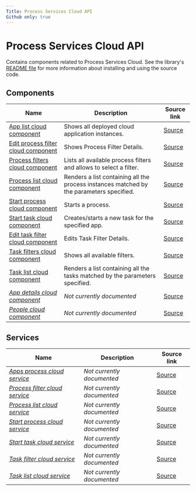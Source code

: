 ```yaml
---
Title: Process Services Cloud API
Github only: true
---
```


# Process Services Cloud API

Contains components related to Process Services Cloud.
See the library's
[README file](../../lib/process-services-cloud/README.md)
for more information about installing and using the source code.

<!--process-services-cloud start-->

## Components

| Name | Description | Source link |
| ---- | ----------- | ----------- |
| [App list cloud component](app-list-cloud.component.md) | Shows all deployed cloud application instances. | [Source](../../lib/process-services-cloud/src/lib/app/components/app-list-cloud.component.ts) |
| [Edit process filter cloud component](edit-process-filter-cloud.component.md) | Shows Process Filter Details. | [Source](../../lib/process-services-cloud/src/lib/process/process-filters/components/edit-process-filter-cloud.component.ts) |
| [Process filters cloud component](process-filters-cloud.component.md) | Lists all available process filters and allows to select a filter. | [Source](../../lib/process-services-cloud/src/lib/process/process-filters/components/process-filters-cloud.component.ts) |
| [Process list cloud component](process-list-cloud.component.md) | Renders a list containing all the process instances matched by the parameters specified. | [Source](../../lib/process-services-cloud/src/lib/process/process-list/components/process-list-cloud.component.ts) |
| [Start process cloud component](start-process-cloud.component.md) | Starts a process. | [Source](../../lib/process-services-cloud/src/lib/process/start-process/components/start-process-cloud.component.ts) |
| [Start task cloud component](start-task-cloud.component.md) | Creates/starts a new task for the specified app. | [Source](../../lib/process-services-cloud/src/lib/task/start-task/components/start-task-cloud.component.ts) |
| [Edit task filter cloud component](edit-task-filter-cloud.component.md) | Edits Task Filter Details. | [Source](../../lib/process-services-cloud/src/lib/task/task-filters/components/edit-task-filter-cloud.component.ts) |
| [Task filters cloud component](task-filters-cloud.component.md) | Shows all available filters. | [Source](../../lib/process-services-cloud/src/lib/task/task-filters/components/task-filters-cloud.component.ts) |
| [Task list cloud component](task-list-cloud.component.md) | Renders a list containing all the tasks matched by the parameters specified. | [Source](../../lib/process-services-cloud/src/lib/task/task-list/components/task-list-cloud.component.ts) |
| _[App details cloud component](../../lib/process-services-cloud/src/lib/app/components/app-details-cloud.component.ts)_ | _Not currently documented_ | [Source](../../lib/process-services-cloud/src/lib/app/components/app-details-cloud.component.ts) |
| _[People cloud component](../../lib/process-services-cloud/src/lib/task/start-task/components/people-cloud/people-cloud.component.ts)_ | _Not currently documented_ | [Source](../../lib/process-services-cloud/src/lib/task/start-task/components/people-cloud/people-cloud.component.ts) |

## Services

| Name | Description | Source link |
| ---- | ----------- | ----------- |
| _[Apps process cloud service](../../lib/process-services-cloud/src/lib/app/services/apps-process-cloud.service.ts)_ | _Not currently documented_ | [Source](../../lib/process-services-cloud/src/lib/app/services/apps-process-cloud.service.ts) |
| _[Process filter cloud service](../../lib/process-services-cloud/src/lib/process/process-filters/services/process-filter-cloud.service.ts)_ | _Not currently documented_ | [Source](../../lib/process-services-cloud/src/lib/process/process-filters/services/process-filter-cloud.service.ts) |
| _[Process list cloud service](../../lib/process-services-cloud/src/lib/process/process-list/services/process-list-cloud.service.ts)_ | _Not currently documented_ | [Source](../../lib/process-services-cloud/src/lib/process/process-list/services/process-list-cloud.service.ts) |
| _[Start process cloud service](../../lib/process-services-cloud/src/lib/process/start-process/services/start-process-cloud.service.ts)_ | _Not currently documented_ | [Source](../../lib/process-services-cloud/src/lib/process/start-process/services/start-process-cloud.service.ts) |
| _[Start task cloud service](../../lib/process-services-cloud/src/lib/task/start-task/services/start-task-cloud.service.ts)_ | _Not currently documented_ | [Source](../../lib/process-services-cloud/src/lib/task/start-task/services/start-task-cloud.service.ts) |
| _[Task filter cloud service](../../lib/process-services-cloud/src/lib/task/task-filters/services/task-filter-cloud.service.ts)_ | _Not currently documented_ | [Source](../../lib/process-services-cloud/src/lib/task/task-filters/services/task-filter-cloud.service.ts) |
| _[Task list cloud service](../../lib/process-services-cloud/src/lib/task/task-list/services/task-list-cloud.service.ts)_ | _Not currently documented_ | [Source](../../lib/process-services-cloud/src/lib/task/task-list/services/task-list-cloud.service.ts) |

<!--process-services-cloud end-->
